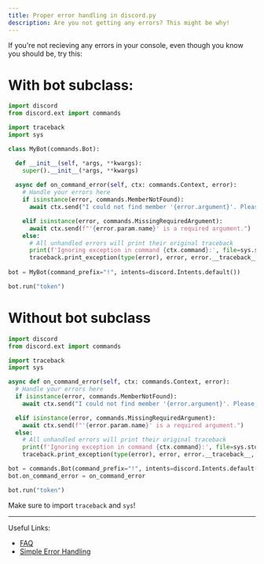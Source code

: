 ```yaml
---
title: Proper error handling in discord.py
description: Are you not getting any errors? This might be why!
---
```

If you're not recieving any errors in your console, even though you know you should be, try this:

# With bot subclass:
```py
import discord
from discord.ext import commands

import traceback
import sys

class MyBot(commands.Bot):

  def __init__(self, *args, **kwargs):
    super().__init__(*args, **kwargs)
    
  async def on_command_error(self, ctx: commands.Context, error):
    # Handle your errors here
    if isinstance(error, commands.MemberNotFound):
      await ctx.send("I could not find member '{error.argument}'. Please try again")

    elif isinstance(error, commands.MissingRequiredArgument):
      await ctx.send(f"'{error.param.name}' is a required argument.")
    else:
      # All unhandled errors will print their original traceback
      print(f'Ignoring exception in command {ctx.command}:', file=sys.stderr)
      traceback.print_exception(type(error), error, error.__traceback__, file=sys.stderr)
      
bot = MyBot(command_prefix="!", intents=discord.Intents.default())

bot.run("token")
```

# Without bot subclass
```py
import discord
from discord.ext import commands

import traceback
import sys

async def on_command_error(self, ctx: commands.Context, error):
  # Handle your errors here
  if isinstance(error, commands.MemberNotFound):
    await ctx.send("I could not find member '{error.argument}'. Please try again")

  elif isinstance(error, commands.MissingRequiredArgument):
    await ctx.send(f"'{error.param.name}' is a required argument.")
  else:
    # All unhandled errors will print their original traceback
    print(f'Ignoring exception in command {ctx.command}:', file=sys.stderr)
    traceback.print_exception(type(error), error, error.__traceback__, file=sys.stderr)

bot = commands.Bot(command_prefix="!", intents=discord.Intents.default())
bot.on_command_error = on_command_error

bot.run("token")
```


Make sure to import `traceback` and `sys`!

-------------------------------------------------------------------------------------------------------------

Useful Links: 
- [FAQ](https://discordpy.readthedocs.io/en/latest/faq.html)
- [Simple Error Handling](https://gist.github.com/EvieePy/7822af90858ef65012ea500bcecf1612)
